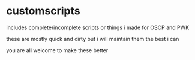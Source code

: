 # customscripts

includes complete/incomplete scripts or things i made for OSCP and PWK

these are mostly quick and dirty but i will maintain them the best i can

you are all welcome to make these better
